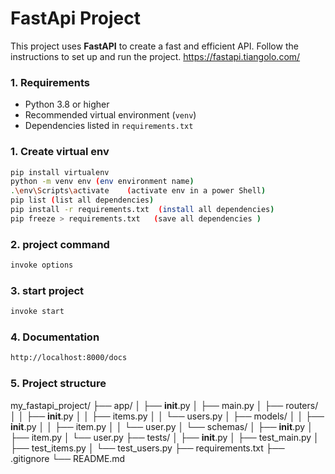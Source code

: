 # FastApi Project
This project uses **FastAPI** to create a fast and efficient API. Follow the instructions to set up and run the project.
https://fastapi.tiangolo.com/




### 1. Requirements

- Python 3.8 or higher
- Recommended virtual environment (`venv`)
- Dependencies listed in `requirements.txt`


### 1. Create virtual env

```bash
pip install virtualenv
python -m venv env (env environment name)
.\env\Scripts\activate    (activate env in a power Shell)
pip list (list all dependencies)
pip install -r requirements.txt  (install all dependencies)
pip freeze > requirements.txt   (save all dependencies )


```


### 2. project command
```bash
invoke options
```


### 3. start project

```bash
invoke start

```

### 4. Documentation

```bash
http://localhost:8000/docs

```


### 5. Project structure
my_fastapi_project/
├── app/
│   ├── __init__.py
│   ├── main.py
│   ├── routers/
│   │   ├── __init__.py
│   │   ├── items.py
│   │   └── users.py
│   ├── models/
│   │   ├── __init__.py
│   │   ├── item.py
│   │   └── user.py
│   └── schemas/
│       ├── __init__.py
│       ├── item.py
│       └── user.py
├── tests/
│   ├── __init__.py
│   ├── test_main.py
│   ├── test_items.py
│   └── test_users.py
├── requirements.txt
├── .gitignore
└── README.md


